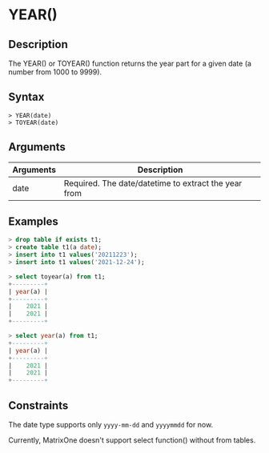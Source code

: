 # **YEAR()**

## **Description**

The YEAR() or TOYEAR() function returns the year part for a given date (a number from 1000 to 9999).


## **Syntax**

```
> YEAR(date)
> TOYEAR(date)
```
## **Arguments**
|  Arguments   | Description  |
|  ----  | ----  |
| date  | Required.  The date/datetime to extract the year from |



## **Examples**


```sql
> drop table if exists t1;
> create table t1(a date);
> insert into t1 values('20211223');
> insert into t1 values('2021-12-24');

> select toyear(a) from t1;
+---------+
| year(a) |
+---------+
|    2021 |
|    2021 |
+---------+

> select year(a) from t1;
+---------+
| year(a) |
+---------+
|    2021 |
|    2021 |
+---------+
```

## **Constraints**

The date type supports only `yyyy-mm-dd` and `yyyymmdd` for now. 

Currently, MatrixOne doesn't support select function() without from tables.
